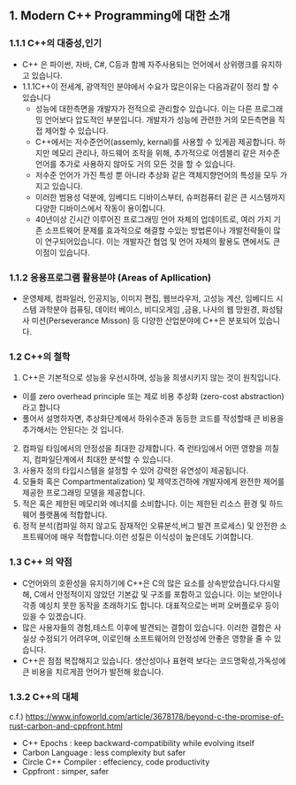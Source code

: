 ## 1. Modern C++ Programming에 대한 소개 

### 1.1.1 C++의 대중성,인기
- C++ 은 파이썬, 자바, C#, C등과 함께 자주사용되는 언어에서 상위랭크를 유지하고 있습니다.
- 1.1.1C++이 전세계, 광역적인 분야에서 수요가 많은이유는 다음과같이 정리 할 수 있습니다
    - 성능에 대한측면을 개발자가 전적으로 관리할수 있습니다. 이는 다른 프로그래밍 언어보다 압도적인 부분입니다. 개발자가 성능에 관련한 거의 모든측면을 직접 제어할 수 있습니다.
    - C++에서는 저수준언어(assemly, kernal)를 사용할 수 있게끔 제공합니다. 하지만 메모리 관리나, 하드웨어 조작을 위해, 추가적으로 어셈블리 같은 저수준 언어를 추가로 사용하지 않아도 거의 모든 것을 할 수 있습니다.  
    - 저수준 언어가 가진 특성 뿐 아니라 추상화 같은 객체지향언어의 특성을 모두 가지고 있습니다.
    - 이러한 범용성 덕분에, 임베디드 디바이스부터, 슈퍼컴퓨터 같은 큰 시스템까지 다양한 디바이스에서 작동이 용이합니다.
    - 40년이상 긴시간 이루어진 프로그래밍 언어 자체의 업데이트로, 여러 가지 기존 소프트웨어 문제를 효과적으로 해결할 수있는 방법론이나 개발전략들이 많이 연구되어있습니다. 이는 개발자간 협업 및 언어 자체의 활용도 면에서도 큰 이점이 있습니다.

### 1.1.2 응용프로그램 활용분야 (Areas of Apllication)
 - 운영체제, 컴파일러, 인공지능, 이미지 편집, 웹브라우저, 고성능 계산, 임베디드 시스템
   과학분야 컴퓨팅, 데이터 베이스, 비디오게임 ,금융, 나사의 웹 망원경, 화성탐사 미션(Perseverance Misson) 등 다양한 산업분야에 C++은 분포되어 있습니다.

### 1.2 C++의 철학

1. C++은 기본적으로 성능을 우선시하며, 성능을 희생시키지 않는 것이 원칙입니다.
  - 이를 zero overhead principle 또는 제로 비용 추상화 (zero-cost abstraction)라고 합니다
  - 풀어서 설명하자면, 추상화단계에서 하위수준과 동등한 코드를 작성할때 큰 비용을 추가해서는 안된다는 것 입니다.
2. 컴파일 타임에서의 안정성을 최대한 강제합니다. 즉 런타임에서 어떤 영향을 끼칠 지, 컴파일단계에서 최대한 분석할 수 있습니다.
3. 사용자 정의 타입시스템을 설정할 수 있어 강력한 유연성이 제공됩니다.
4. 모듈화 혹은 Compartmentalization) 및 제약조건하에  개발자에게 완전한 제어를 제공한 프로그래밍 모델을 제공합니다.
5. 적은 혹은 제한된 메모리와 에너지를 소비합니다. 이는 제한된 리소스 환경 및 하드웨어 플랫폼에 적합합니다.
6. 정적 분석(컴파일 하지 않고도 잠재적인 오류분석,버그 발견 프로세스) 및 안전한 소프트웨어에 매우 적합합니다.이런 성질은 이식성이 높은데도 기여합니다.

### 1.3 C++ 의 약점
- C언어와의 호환성을 유지하기에 C++은 C의 많은 요소를 상속받았습니다.다시말해, C에서 안정적이지 않았던 기본값 및 구조를 포함하고 있습니다. 이는 보안이나 각종 예싱치 못한 동작을 초래하기도 합니다. 대표적으로는 버퍼 오버플로우 등이 있을 수 있겠습니다.
- 많은 사용자들의 경험,테스트 이후에 발견되는 결함이 있습니다. 이러한 결함은 사실상 수정되기 어려우며, 이로인해 소프트웨어의 안정성에 안좋은 영향을 줄 수 있습니다.
- C++은 점점 복잡해지고 있습니다. 생산성이나 표현력 보다는 코드명확성,가독성에 큰 비용을 치르게끔 언어가 발전해 왔습니다.

### 1.3.2 C++의 대체
c.f.) https://www.infoworld.com/article/3678178/beyond-c-the-promise-of-rust-carbon-and-cppfront.html

- C++ Epochs : keep backward-compatibility while evolving itself
- Carbon Language : less complexity but safer
- Circle C++  Compiler : effeciency, code productivity
- Cppfront : simper, safer